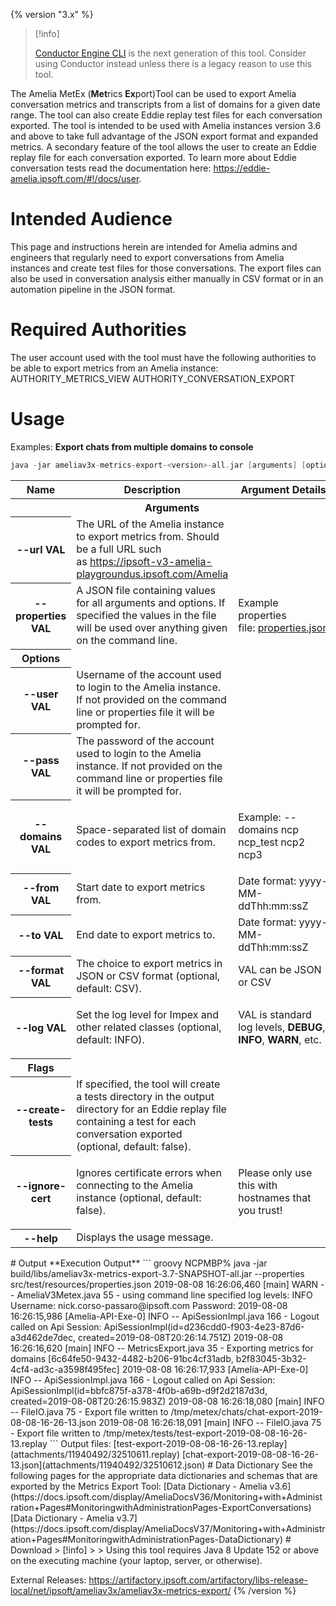 {% version "3.x" %}
> [!info]  
>
> [Conductor Engine CLI](Conductor) is the next generation of this tool. Consider using Conductor instead unless there is a legacy reason to use this tool.

The Amelia MetEx (**Met**rics **Ex**port)Tool can be used to export Amelia conversation metrics and transcripts from a list of domains for a given date range. The tool can also create Eddie replay test files for each conversation exported. The tool is intended to be used with Amelia instances version 3.6 and above to take full advantage of the JSON export format and expanded metrics.
A secondary feature of the tool allows the user to create an Eddie replay file for each conversation exported. To learn more about Eddie conversation tests read the documentation here: <https://eddie-amelia.ipsoft.com/#!/docs/user>.
# Intended Audience
This page and instructions herein are intended for Amelia admins and engineers that regularly need to export conversations from Amelia instances and create test files for those conversations. The export files can also be used in conversation analysis either manually in CSV format or in an automation pipeline in the JSON format.
# Required Authorities
The user account used with the tool must have the following authorities to be able to export metrics from an Amelia instance:
    AUTHORITY_METRICS_VIEW
    AUTHORITY_CONVERSATION_EXPORT
# Usage
Examples:
**Export chats from multiple domains to console**
``` groovy
java -jar ameliav3x-metrics-export-<version>-all.jar [arguments] [options] [flags]
```
<table class="wrapped confluenceTable">
<tbody>
<tr class="header">
<th class="confluenceTh">Name</th>
<th class="confluenceTh">Description</th>
<th class="confluenceTh">Argument Details</th>
</tr>
<tr class="odd">
<th colspan="3" class="confluenceTh" style="text-align: center;">Arguments</th>
</tr>
&#10;<tr class="odd">
<th class="confluenceTd">--url VAL</th>
<td class="confluenceTd">The URL of the Amelia instance to export metrics from. Should be a full URL such as <a href="https://ipsoft-v3-amelia-playgroundus.ipsoft.com/Amelia">https://ipsoft-v3-amelia-playgroundus.ipsoft.com/Amelia</a></td>
<td class="confluenceTd"><p><br />
</p></td>
</tr>
<tr class="even">
<th class="confluenceTd">--properties VAL</th>
<td class="confluenceTd">A JSON file containing values for all arguments and options. If specified the values in the file will be used over anything given on the command line.</td>
<td class="confluenceTd"><div class="content-wrapper">
<p>Example properties file: <a href="http://dtools.ipsoft.com/confluence/download/attachments/93041182/properties.json?version=1&amp;modificationDate=1565295032000&amp;api=v2">properties.json</a></p>
</div></td>
</tr>
<tr class="odd">
<th class="confluenceTh" style="text-align: center;">Options</th>
<td></td>
<td></td>
</tr>
<tr class="even">
<th class="confluenceTd">--user VAL</th>
<td class="confluenceTd">Username of the account used to login to the Amelia instance. If not provided on the command line or properties file it will be prompted for.</td>
<td class="confluenceTd"><p><br />
</p></td>
</tr>
<tr class="odd">
<th class="confluenceTd">--pass VAL</th>
<td class="confluenceTd">The password of the account used to login to the Amelia instance. If not provided on the command line or properties file it will be prompted for.</td>
<td class="confluenceTd"><p><br />
</p></td>
</tr>
<tr class="even">
<th class="confluenceTd">--domains VAL</th>
<td class="confluenceTd">Space-separated list of domain codes to export metrics from.</td>
<td class="confluenceTd"><p>Example: --domains ncp ncp_test ncp2 ncp3</p></td>
</tr>
<tr class="odd">
<th class="confluenceTd">--from VAL</th>
<td class="confluenceTd">Start date to export metrics from.</td>
<td class="confluenceTd">Date format: yyyy-MM-ddThh:mm:ssZ</td>
</tr>
<tr class="even">
<th class="confluenceTd">--to VAL</th>
<td class="confluenceTd">End date to export metrics to.</td>
<td class="confluenceTd">Date format: yyyy-MM-ddThh:mm:ssZ</td>
</tr>
<tr class="odd">
<th class="confluenceTd">--format VAL</th>
<td class="confluenceTd">The choice to export metrics in JSON or CSV format (optional, default: CSV).</td>
<td class="confluenceTd">VAL can be JSON or CSV</td>
</tr>
<tr class="even">
<th class="confluenceTd">--log VAL</th>
<td class="confluenceTd">Set the log level for Impex and other related classes (optional, default: INFO).</td>
<td class="confluenceTd"><div class="content-wrapper">
<p>VAL is standard log levels, <strong>DEBUG</strong>, <strong>INFO</strong>, <strong>WARN</strong>, etc.</p>
</div></td>
</tr>
<tr class="odd">
<th class="confluenceTh" style="text-align: center;">Flags</th>
<td></td>
<td></td>
</tr>
<tr class="even">
<th class="confluenceTd">--create-tests</th>
<td class="confluenceTd">If specified, the tool will create a tests directory in the output directory for an Eddie replay file containing a test for each conversation exported (optional, default: false).</td>
<td class="confluenceTd"><p><br />
</p></td>
</tr>
<tr class="odd">
<th class="confluenceTd">--ignore-cert</th>
<td class="confluenceTd">Ignores certificate errors when connecting to the Amelia instance (optional, default: false).</td>
<td class="confluenceTd"><p>Please only use this with hostnames that you trust!</p></td>
</tr>
<tr class="even">
<th class="confluenceTd">--help</th>
<td class="confluenceTd">Displays the usage message.</td>
<td class="confluenceTd"><br />
</td>
</tr>
</tbody>
</table>
# Output
**Execution Output**
``` groovy
NCPMBP% java -jar build/libs/ameliav3x-metrics-export-3.7-SNAPSHOT-all.jar --properties src/test/resources/properties.json
2019-08-08 16:26:06,460 [main] WARN  -- AmeliaV3Metex.java 55 - using command line specified log levels: INFO
Username: nick.corso-passaro@ipsoft.com
Password: 
2019-08-08 16:26:15,986 [Amelia-API-Exe-0] INFO  -- ApiSessionImpl.java 166 - Logout called on Api Session: ApiSessionImpl(id=d236cdd0-f903-4e23-87d6-a3d462de7dec, created=2019-08-08T20:26:14.751Z)
2019-08-08 16:26:16,620 [main] INFO  -- MetricsExport.java 35 - Exporting metrics for domains [6c64fe50-9432-4482-b206-91bc4cf31adb, b2f83045-3b32-4cf4-ad3c-a3598f495fec]
2019-08-08 16:26:17,933 [Amelia-API-Exe-0] INFO  -- ApiSessionImpl.java 166 - Logout called on Api Session: ApiSessionImpl(id=bbfc875f-a378-4f0b-a69b-d9f2d2187d3d, created=2019-08-08T20:26:15.983Z)
2019-08-08 16:26:18,080 [main] INFO  -- FileIO.java 75 - Export file written to /tmp/metex/chats/chat-export-2019-08-08-16-26-13.json
2019-08-08 16:26:18,091 [main] INFO  -- FileIO.java 75 - Export file written to /tmp/metex/tests/test-export-2019-08-08-16-26-13.replay
```
Output files:
[test-export-2019-08-08-16-26-13.replay](attachments/11940492/32510611.replay)
[chat-export-2019-08-08-16-26-13.json](attachments/11940492/32510612.json)
# Data Dictionary
See the following pages for the appropriate data dictionaries and schemas that are exported by the Metrics Export Tool:
[Data Dictionary - Amelia v3.6](https://docs.ipsoft.com/display/AmeliaDocsV36/Monitoring+with+Administration+Pages#MonitoringwithAdministrationPages-ExportConversations)
[Data Dictionary - Amelia v3.7](https://docs.ipsoft.com/display/AmeliaDocsV37/Monitoring+with+Administration+Pages#MonitoringwithAdministrationPages-DataDictionary)
#  Download
> [!info]  
>
> Using this tool requires Java 8 Update 152 or above on the executing machine (your laptop, server, or otherwise).

External Releases: <https://artifactory.ipsoft.com/artifactory/libs-release-local/net/ipsoft/ameliav3x/ameliav3x-metrics-export/>
{% /version %}
